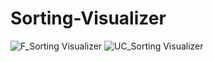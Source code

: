 # Sorting-Visualizer
![F_Sorting Visualizer](https://user-images.githubusercontent.com/86056375/227139362-8171f98f-ce64-483e-a262-9da3fe8f6454.svg)
![UC_Sorting Visualizer](https://user-images.githubusercontent.com/86056375/227139359-6c0ca617-5d21-4b16-91b3-ba697fe7fcc2.svg)
